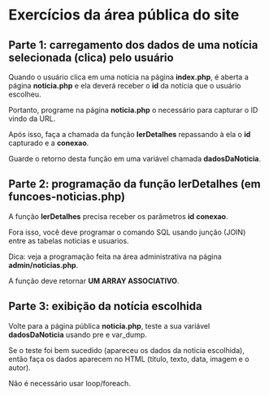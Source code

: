 # Exercícios da área pública do site

## Parte 1: carregamento dos dados de uma notícia selecionada (clica) pelo usuário

Quando o usuário clica em uma notícia na página **index.php**, é aberta a página **noticia.php** e ela deverá receber o **id** da notícia que o usuário escolheu.

Portanto, programe na página **noticia.php** o necessário para capturar o ID vindo da URL.

Após isso, faça a chamada da função **lerDetalhes** repassando à ela o **id** capturado e a **conexao**.

Guarde o retorno desta função em uma variável chamada **dadosDaNoticia**.

## Parte 2: programação da função lerDetalhes (em funcoes-noticias.php)

A função **lerDetalhes** precisa receber os parâmetros **id** **conexao**.

Fora isso, você deve programar o comando SQL usando junção (JOIN) entre as tabelas noticias e usuarios.

Dica: veja a programação feita na área administrativa na página **admin/noticias.php**.

A função deve retornar **UM ARRAY ASSOCIATIVO**.

## Parte 3: exibição da notícia escolhida

Volte para a página pública **noticia.php**, teste a sua variável **dadosDaNoticia** usando pre e var_dump.

Se o teste foi bem sucedido (apareceu os dados da noticia escolhida), então faça os dados aparecem no HTML (titulo, texto, data, imagem e o autor).

Não é necessário usar loop/foreach.